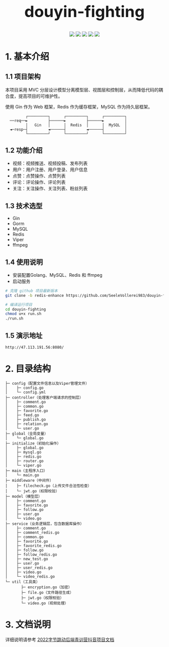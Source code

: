 <h1 align="center" style="font-size:50px">douyin-fighting</h1>
<div align=center>
<img src="https://img.shields.io/badge/golang-1.18-blue"/>
<img src="https://img.shields.io/badge/gin-1.7.7-yellowgreen"/>
<img src="https://img.shields.io/badge/go--redis-8.11.5-brightgreen"/>
<img src="https://img.shields.io/badge/gorm-1.23.5-red"/>
<img src="https://img.shields.io/badge/viper-1.12.0-orange"/>
</div>

# 1. 基本介绍
## 1.1 项目架构
本项目采用 MVC 分层设计模型分离模型层、视图层和控制层，从而降低代码的耦合度，提高项目的可维护性。

使用 Gin 作为 Web 框架，Redis 作为缓存框架，MySQL 作为持久层框架。
```
         ┌─────────┐      ┌─────────┐      ┌─────────┐
  ──req──►         ├──────►         ├──────►         │
         │   Gin   │      │  Redis  │      │  MySQL  │
  ◄─resp─┤         ◄──────┤         ◄──────┤         │
         └─────────┘      └─────────┘      └─────────┘
```
## 1.2 功能介绍
- 视频：视频推送、视频投稿、发布列表
- 用户：用户注册、用户登录、用户信息
- 点赞：点赞操作、点赞列表
- 评论：评论操作、评论列表
- 关注：关注操作、关注列表、粉丝列表

## 1.3 技术选型
- Gin
- Gorm
- MySQL
- Redis
- Viper
- ffmpeg

## 1.4 使用说明
- 安装配置Golang、MySQL、Redis 和 ffmpeg
- 启动服务
```bash
# 克隆 github 项目最新版本
git clone -b redis-enhance https://github.com/SeeleVollerei983/douyin-fighting.git --depth=1

# 编译运行项目
cd douyin-fighting
chmod u+x run.sh
./run.sh
```

## 1.5 演示地址
```shell
http://47.113.191.56:8080/
```

# 2. 目录结构
```
├─ config（配置文件信息以及Viper管理文件）
│    ├─ config.go
│    └─ config.yml
├─ controller（处理客户端请求的控制层）
│    ├─ comment.go
│    ├─ common.go
│    ├─ favorite.go
│    ├─ feed.go
│    ├─ publish.go
│    ├─ relation.go
│    └─ user.go
├─ global（全局变量）
│    └─ global.go
├─ initialize（初始化操作）
│    ├─ global.go
│    ├─ mysql.go
│    ├─ redis.go
│    ├─ router.go
│    └─ viper.go
├─ main（主程序入口）
│    └─ main.go
├─ middleware（中间件）
│    ├─ filecheck.go（上传文件合法性检查）
│    └─ jwt.go（权限校验）
├─ model（模型层）
│    ├─ comment.go
│    ├─ favorite.go
│    ├─ follow.go
│    ├─ user.go
│    └─ video.go
├─ service（业务逻辑层，包含数据库操作）
│    ├─ comment.go
│    ├─ comment_redis.go
│    ├─ common.go
│    ├─ favorite.go
│    ├─ favorite_redis.go
│    ├─ follow.go
│    ├─ follow_redis.go
│    ├─ new_test.go
│    ├─ user.go
│    ├─ user_redis.go
│    ├─ video.go
│    └─ video_redis.go
└─ util（工具类）
       ├─ encryption.go（加密）
       ├─ file.go（文件路径生成）
       ├─ jwt.go（权限校验）
       └─ video.go（视频处理）
```

# 3. 文档说明

详细说明请参考
[2022字节跳动后端青训营抖音项目文档](https://gjj3nncz08.feishu.cn/docx/doxcnJGyQHB30zcOkkT3CkTC6Oc)